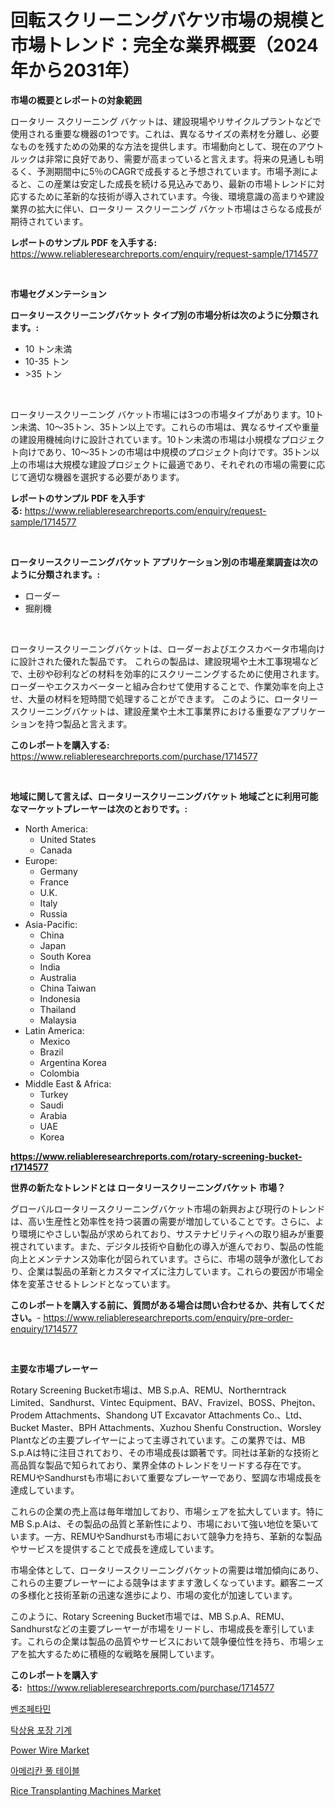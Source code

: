 <p><h1>回転スクリーニングバケツ市場の規模と市場トレンド：完全な業界概要（2024年から2031年）</h1></p><p><strong>市場の概要とレポートの対象範囲</strong></p>
<p><p>ロータリー スクリーニング バケットは、建設現場やリサイクルプラントなどで使用される重要な機器の1つです。これは、異なるサイズの素材を分離し、必要なものを残すための効果的な方法を提供します。市場動向として、現在のアウトルックは非常に良好であり、需要が高まっていると言えます。将来の見通しも明るく、予測期間中に5％のCAGRで成長すると予想されています。市場予測によると、この産業は安定した成長を続ける見込みであり、最新の市場トレンドに対応するために革新的な技術が導入されています。今後、環境意識の高まりや建設業界の拡大に伴い、ロータリー スクリーニング バケット市場はさらなる成長が期待されています。</p></p>
<p><strong>レポートのサンプル PDF を入手する:</strong> <a href="https://www.reliableresearchreports.com/enquiry/request-sample/1714577">https://www.reliableresearchreports.com/enquiry/request-sample/1714577</a></p>
<p>&nbsp;</p>
<p><strong>市場セグメンテーション</strong></p>
<p><strong>ロータリースクリーニングバケット タイプ別の市場分析は次のように分類されます。:</strong></p>
<p><ul><li>10 トン未満</li><li>10-35 トン</li><li>>35 トン</li></ul></p>
<p>&nbsp;</p>
<p><p>ロータリースクリーニング バケット市場には3つの市場タイプがあります。10トン未満、10〜35トン、35トン以上です。これらの市場は、異なるサイズや重量の建設用機械向けに設計されています。10トン未満の市場は小規模なプロジェクト向けであり、10〜35トンの市場は中規模のプロジェクト向けです。35トン以上の市場は大規模な建設プロジェクトに最適であり、それぞれの市場の需要に応じて適切な機器を選択する必要があります。</p></p>
<p><strong>レポートのサンプル PDF を入手する:</strong>&nbsp;<a href="https://www.reliableresearchreports.com/enquiry/request-sample/1714577">https://www.reliableresearchreports.com/enquiry/request-sample/1714577</a></p>
<p>&nbsp;</p>
<p><strong> ロータリースクリーニングバケット アプリケーション別の市場産業調査は次のように分類されます。:</strong></p>
<p><ul><li>ローダー</li><li>掘削機</li></ul></p>
<p>&nbsp;</p>
<p><p>ロータリースクリーニングバケットは、ローダーおよびエクスカベータ市場向けに設計された優れた製品です。 これらの製品は、建設現場や土木工事現場などで、土砂や砂利などの材料を効率的にスクリーニングするために使用されます。 ローダーやエクスカベーターと組み合わせて使用することで、作業効率を向上させ、大量の材料を短時間で処理することができます。 このように、ロータリースクリーニングバケットは、建設産業や土木工事業界における重要なアプリケーションを持つ製品と言えます。</p></p>
<p><strong>このレポートを購入する:</strong>&nbsp; <a href="https://www.reliableresearchreports.com/purchase/1714577">https://www.reliableresearchreports.com/purchase/1714577</a></p>
<p>&nbsp;</p>
<p><strong>地域に関して言えば、ロータリースクリーニングバケット 地域ごとに利用可能なマーケットプレーヤーは次のとおりです。:</strong></p>
<p><ul>
    <li>
        North America:
        <ul>
            <li>United States</li>
            <li>Canada</li>
        </ul>
    </li>
    <li>
        Europe:
        <ul>
            <li>Germany</li>
            <li>France</li>
            <li>U.K.</li>
            <li>Italy</li>
            <li>Russia</li>
        </ul>
    </li>
    <li>
        Asia-Pacific:
        <ul>
            <li>China</li>
            <li>Japan</li>
            <li>South Korea</li>
            <li>India</li>
            <li>Australia</li>
            <li>China Taiwan</li>
            <li>Indonesia</li>
            <li>Thailand</li>
            <li>Malaysia</li>
        </ul>
    </li>
    <li>
        Latin America:
        <ul>
            <li>Mexico</li>
            <li>Brazil</li>
            <li>Argentina Korea</li>
            <li>Colombia</li>
        </ul>
    </li>
    <li>
        Middle East & Africa:
        <ul>
            <li>Turkey</li>
            <li>Saudi</li>
            <li>Arabia</li>
            <li>UAE</li>
            <li>Korea</li>
        </ul>
    </li>
    </ul></p>
<p><strong><a href="https://www.reliableresearchreports.com/rotary-screening-bucket-r1714577">https://www.reliableresearchreports.com/rotary-screening-bucket-r1714577</a></strong>&nbsp;</p>
<p><strong>世界の新たなトレンドとは ロータリースクリーニングバケット 市場？</strong></p>
<p><p>グローバルロータリースクリーニングバケット市場の新興および現行のトレンドは、高い生産性と効率性を持つ装置の需要が増加していることです。さらに、より環境にやさしい製品が求められており、サステナビリティへの取り組みが重要視されています。また、デジタル技術や自動化の導入が進んでおり、製品の性能向上とメンテナンス効率化が図られています。さらに、市場の競争が激化しており、企業は製品の革新とカスタマイズに注力しています。これらの要因が市場全体を変革させるトレンドとなっています。</p></p>
<p><strong>このレポートを購入する前に、質問がある場合は問い合わせるか、共有してください。</strong>- <a href="https://www.reliableresearchreports.com/enquiry/pre-order-enquiry/1714577">https://www.reliableresearchreports.com/enquiry/pre-order-enquiry/1714577</a></p>
<p>&nbsp;</p>
<p><strong>主要な市場プレーヤー</strong></p>
<p><p>Rotary Screening Bucket市場は、MB S.p.A、REMU、Northerntrack Limited、Sandhurst、Vintec Equipment、BAV、Fravizel、BOSS、Phejton、Prodem Attachments、Shandong UT Excavator Attachments Co.、Ltd、Bucket Master、BPH Attachments、Xuzhou Shenfu Construction、Worsley Plantなどの主要プレイヤーによって主導されています。この業界では、MB S.p.Aは特に注目されており、その市場成長は顕著です。同社は革新的な技術と高品質な製品で知られており、業界全体のトレンドをリードする存在です。REMUやSandhurstも市場において重要なプレーヤーであり、堅調な市場成長を達成しています。</p><p>これらの企業の売上高は毎年増加しており、市場シェアを拡大しています。特にMB S.p.Aは、その製品の品質と革新性により、市場において強い地位を築いています。一方、REMUやSandhurstも市場において競争力を持ち、革新的な製品やサービスを提供することで成長を達成しています。</p><p>市場全体として、ロータリースクリーニングバケットの需要は増加傾向にあり、これらの主要プレーヤーによる競争はますます激しくなっています。顧客ニーズの多様化と技術革新の迅速な進歩により、市場の変化が加速しています。</p><p>このように、Rotary Screening Bucket市場では、MB S.p.A、REMU、Sandhurstなどの主要プレーヤーが市場をリードし、市場成長を牽引しています。これらの企業は製品の品質やサービスにおいて競争優位性を持ち、市場シェアを拡大するために積極的な戦略を展開しています。</p></p>
<p><strong>このレポートを購入する:</strong>&nbsp;&nbsp;<a href="https://www.reliableresearchreports.com/purchase/1714577">https://www.reliableresearchreports.com/purchase/1714577</a></p>
<p><p><a href="https://github.com/vdhdwjyp90142/Market-Research-Report-List-1/blob/main/718178620169.md">벤조페타민</a></p><p><a href="https://medium.com/@ethanmorar2011/%ED%85%8C%EC%9D%B4%EB%B8%94%ED%83%91-%EB%B0%B1%ED%8C%A9-%EA%B8%B0%EA%B3%84-%EC%8B%9C%EC%9E%A5-%EB%B6%84%EC%84%9D-%EA%B8%80%EB%A1%9C%EB%B2%8C-%EC%82%B0%EC%97%85-%EC%A0%84%EB%A7%9D-%EB%B0%8F-%EC%98%88%EC%B8%A1-2024%EB%85%84%EB%B6%80%ED%84%B0-2031%EB%85%84%EA%B9%8C%EC%A7%80-8d307caab581">탁상용 포장 기계</a></p><p><a href="https://issuu.com/reportprime-2/docs/power-wire-market-size-2030.pptx">Power Wire Market</a></p><p><a href="https://medium.com/@royerdmtyan906778/%EB%AF%B8%EA%B5%AD-%ED%92%80-%ED%85%8C%EC%9D%B4%EB%B8%94-%EC%8B%9C%EC%9E%A5-2031%EB%85%84%EA%B9%8C%EC%A7%80%EC%9D%98-%ED%8A%B8%EB%A0%8C%EB%93%9C-%EC%98%88%EC%B8%A1-%EB%B0%8F-%EA%B2%BD%EC%9F%81-%EB%B6%84%EC%84%9D-65d520338a0d">아메리칸 풀 테이블</a></p><p><a href="https://github.com/lbird53714/Market-Research-Report-List-4/blob/main/rice-transplanting-machines-market.md">Rice Transplanting Machines Market</a></p></p>